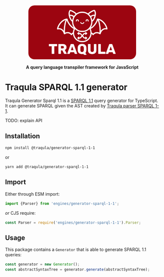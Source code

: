 <p align="center">
    <img alt="Traqula logo" width="70%" style="border-radius: 20px" src="/assets/white-on-red/logo-white-on-red-lettered-social.png">
</p>

<p align="center">
  <strong>A query language transpiler framework for JavaScript</strong>
</p>

# Traqula SPARQL 1.1 generator

Traqula Generator Sparql 1.1 is a [SPARQL 1.1](https://www.w3.org/TR/sparql11-query/#grammar) query generator for TypeScript.
It can generate SPARQL given the AST created by [Traqula parser SPARQL 1-1](https://github.com/comunica/traqula/tree/main/engines/parser-sparql-1-1).

TODO: explain API

## Installation

```bash
npm install @traqula/generator-sparql-1-1
```

or

```bash
yarn add @traqula/generator-sparql-1-1
```

## Import

Either through ESM import:

```javascript
import {Parser} from 'engines/generator-sparql-1-1';
```

_or_ CJS require:

```javascript
const Parser = require('engines/generator-sparql-1-1').Parser;
```

## Usage

This package contains a `Generator` that is able to generate SPARQL 1.1 queries:

```typescript
const generator = new Generator();
const abstractSyntaxTree = generator.generate(abstractSyntaxTree);
```
